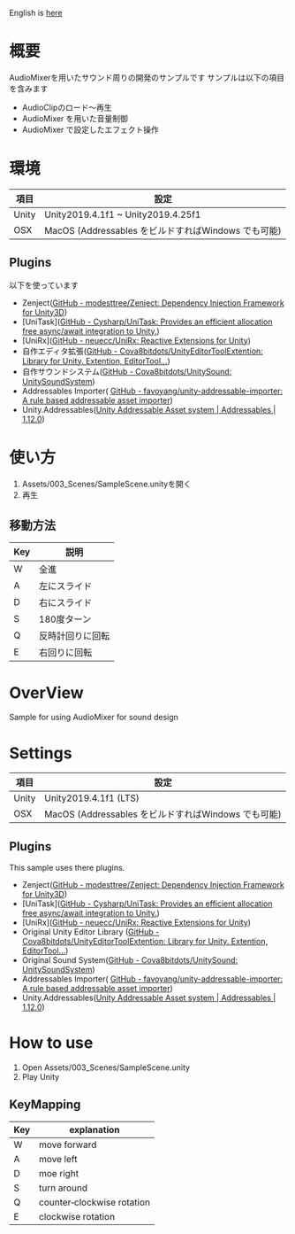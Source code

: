 English is [here](#OverView)

# 概要
AudioMixerを用いたサウンド周りの開発のサンプルです
サンプルは以下の項目を含みます
- AudioClipのロード〜再生
- AudioMixer を用いた音量制御
- AudioMixer で設定したエフェクト操作


# 環境
|項目 | 設定 |
| --- | --- |
| Unity | Unity2019.4.1f1 ~ Unity2019.4.25f1 |
| OSX | MacOS (Addressables をビルドすればWindows でも可能)

## Plugins

以下を使っています
- Zenject([GitHub - modesttree/Zenject: Dependency Injection Framework for Unity3D](https://github.com/modesttree/Zenject))
- [UniTask]([GitHub - Cysharp/UniTask: Provides an efficient allocation free async/await integration to Unity.](https://github.com/Cysharp/UniTask))
- [UniRx]([GitHub - neuecc/UniRx: Reactive Extensions for Unity](https://github.com/neuecc/UniRx))
- 自作エディタ拡張([GitHub - Cova8bitdots/UnityEditorToolExtention: Library for Unity. Extention, EditorTool...](https://github.com/Cova8bitdots/UnityEditorToolExtention))
- 自作サウンドシステム([GitHub - Cova8bitdots/UnitySound: UnitySoundSystem](https://github.com/Cova8bitdots/UnitySound))
- Addressables Importer( [GitHub - favoyang/unity-addressable-importer: A rule based addressable asset importer](https://github.com/favoyang/unity-addressable-importer))
- Unity.Addressables([Unity Addressable Asset system | Addressables | 1.12.0](https://docs.unity3d.com/Packages/com.unity.addressables@1.12/manual/index.html))

# 使い方
1. Assets/003_Scenes/SampleScene.unityを開く
2. 再生

## 移動方法
|Key| 説明 |
| --- | --- |
| W | 全進 |
| A | 左にスライド |
| D | 右にスライド |
| S | 180度ターン |
| Q | 反時計回りに回転 |
| E | 右回りに回転 |


# OverView
Sample for using AudioMixer for sound design


# Settings
|項目 | 設定 |
| --- | --- |
| Unity | Unity2019.4.1f1 (LTS) |
| OSX | MacOS (Addressables をビルドすればWindows でも可能)


## Plugins

This sample uses there plugins.

- Zenject([GitHub - modesttree/Zenject: Dependency Injection Framework for Unity3D](https://github.com/modesttree/Zenject))
- [UniTask]([GitHub - Cysharp/UniTask: Provides an efficient allocation free async/await integration to Unity.](https://github.com/Cysharp/UniTask))
- [UniRx]([GitHub - neuecc/UniRx: Reactive Extensions for Unity](https://github.com/neuecc/UniRx))
- Original Unity Editor Library ([GitHub - Cova8bitdots/UnityEditorToolExtention: Library for Unity. Extention, EditorTool...](https://github.com/Cova8bitdots/UnityEditorToolExtention))
- Original Sound System([GitHub - Cova8bitdots/UnitySound: UnitySoundSystem](https://github.com/Cova8bitdots/UnitySound))
- Addressables Importer( [GitHub - favoyang/unity-addressable-importer: A rule based addressable asset importer](https://github.com/favoyang/unity-addressable-importer))
- Unity.Addressables([Unity Addressable Asset system | Addressables | 1.12.0](https://docs.unity3d.com/Packages/com.unity.addressables@1.12/manual/index.html))

# How to use
1. Open Assets/003_Scenes/SampleScene.unity
2. Play Unity

## KeyMapping
|Key| explanation |
| --- | --- |
| W | move forward |
| A | move left |
| D | moe right  |
| S | turn around |
| Q | counter‐clockwise rotation|
| E | clockwise rotation |
